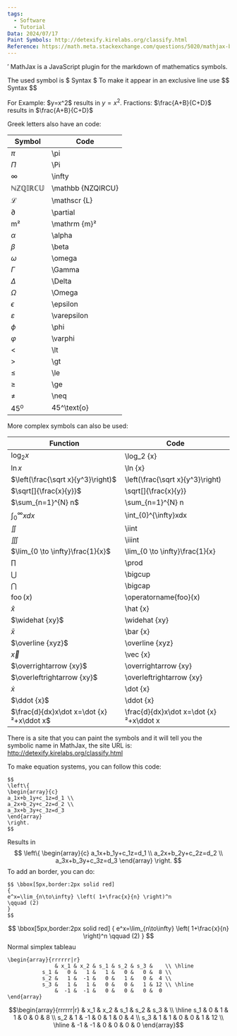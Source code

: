 ```yaml
---
tags:
  - Software
  - Tutorial
Data: 2024/07/17
Paint Symbols: http://detexify.kirelabs.org/classify.html
Reference: https://math.meta.stackexchange.com/questions/5020/mathjax-basic-tutorial-and-quick-reference
---
```

 ′
MathJax is a JavaScript plugin for the markdown of mathematics symbols.

The used symbol is \$ Syntax \$
To make it appear in an exclusive line use \$\$ Syntax \$\$

For Example: \$y=x\^2\$ results in $y=x^2$.
Fractions: \$\frac{A+B}{C+D}\$ results in $\frac{A+B}{C+D}$

Greek letters also have an code:

| Symbol              | Code              |
| ------------------- | ----------------- |
| $\pi$               | \pi               |
| $\Pi$               | \Pi               |
| $\infty$            | \infty            |
| $\mathbb {NZQIRCU}$ | \mathbb {NZQIRCU} |
| $\mathscr {L}$      | \mathscr {L}      |
| $\partial$          | \partial          |
| $\mathrm {m}²$      | \mathrm {m}²      |
| $\alpha$            | \alpha            |
| $\beta$             | \beta             |
| $\omega$            | \omega            |
| $\Gamma$            | \Gamma            |
| $\Delta$            | \Delta            |
| $\Omega$            | \Omega            |
| $\epsilon$          | \epsilon          |
| $\varepsilon$       | \varepsilon       |
| $\phi$              | \phi              |
| $\varphi$           | \varphi           |
| $\lt$               | \lt               |
| $\gt$               | \gt               |
| $\le$               | \le               |
| $\ge$               | \ge               |
| $\neq$              | \neq              |
| $45^\text{o}$       | 45^\text{o}       |

More complex symbols can also be used:

| Function                                 | Code                                   |
| ---------------------------------------- | -------------------------------------- |
| $\log_2 {x}$                             | \log_2 {x}                             |
| $\ln {x}$                                | \ln {x}                                |
| $\left(\frac{\sqrt x}{y^3}\right)$       | \left(\frac{\sqrt x}{y^3}\right)       |
| $\sqrt[]{\frac{x}{y}}$                   | \sqrt[]{\frac{x}{y}}                   |
| $\sum_{n=1}^{N} n$                       | \sum_{n=1}^{N} n                       |
| $\int_{0}^{\infty}xdx$                   | \int_{0}^{\infty}xdx                   |
| $\iint$                                  | \iint                                  |
| $\iiint$                                 | \iiint                                 |
| $\lim_{0 \to \infty}\frac{1}{x}$         | \lim_{0 \to \infty}\frac{1}{x}         |
| $\prod$                                  | \prod                                  |
| $\bigcup$                                | \bigcup                                |
| $\bigcap$                                | \bigcap                                |
| $\operatorname{foo}(x)$                  | \operatorname{foo}(x)                  |
| $\hat {x}$                               | \hat {x}                               |
| $\widehat {xy}$                          | \widehat {xy}                          |
| $\bar {x}$                               | \bar {x}                               |
| $\overline {xyz}$                        | \overline {xyz}                        |
| $\vec {x}$                               | \vec {x}                               |
| $\overrightarrow {xy}$                   | \overrightarrow {xy}                   |
| $\overleftrightarrow {xy}$               | \overleftrightarrow {xy}               |
| $\dot {x}$                               | \dot {x}                               |
| $\ddot {x}$                              | \ddot {x}                              |
| $\frac{d}{dx}x\dot x=\dot {x}²+x\ddot x$ | \frac{d}{dx}x\dot x=\dot {x}²+x\ddot x |

There is a site that you can paint the symbols and it will tell you the symbolic name in MathJax,
the site URL is: http://detexify.kirelabs.org/classify.html

To make equation systems, you can follow this code:
```
$$
\left\{ 
\begin{array}{c}
a_1x+b_1y+c_1z=d_1 \\ 
a_2x+b_2y+c_2z=d_2 \\ 
a_3x+b_3y+c_3z=d_3
\end{array}
\right. 
$$
```
Results in
$$
\left\{ 
\begin{array}{c}
a_1x+b_1y+c_1z=d_1 \\ 
a_2x+b_2y+c_2z=d_2 \\ 
a_3x+b_3y+c_3z=d_3
\end{array}
\right. 
$$
To add an border, you can do:
```
$$ \bbox[5px,border:2px solid red]
{
e^x=\lim_{n\to\infty} \left( 1+\frac{x}{n} \right)^n
\qquad (2) 
}
$$
```
$$ \bbox[5px,border:2px solid red]
{
e^x=\lim_{n\to\infty} \left( 1+\frac{x}{n} \right)^n
\qquad (2) 
}
$$
Normal simplex tableau
```
\begin{array}{rrrrrr|r}
               & x_1 & x_2 & s_1 & s_2 & s_3 &    \\ \hline
           s_1 &   0 &   1 &   1 &   0 &   0 &  8 \\
           s_2 &   1 &  -1 &   0 &   1 &   0 &  4 \\
           s_3 &   1 &   1 &   0 &   0 &   1 & 12 \\ \hline
               &  -1 &  -1 &   0 &   0 &   0 &  0
\end{array}
```
$$\begin{array}{rrrrrr|r}
               & x_1 & x_2 & s_1 & s_2 & s_3 &    \\ \hline
           s_1 &   0 &   1 &   1 &   0 &   0 &  8 \\
           s_2 &   1 &  -1 &   0 &   1 &   0 &  4 \\
           s_3 &   1 &   1 &   0 &   0 &   1 & 12 \\ \hline
               &  -1 &  -1 &   0 &   0 &   0 &  0
\end{array}$$
